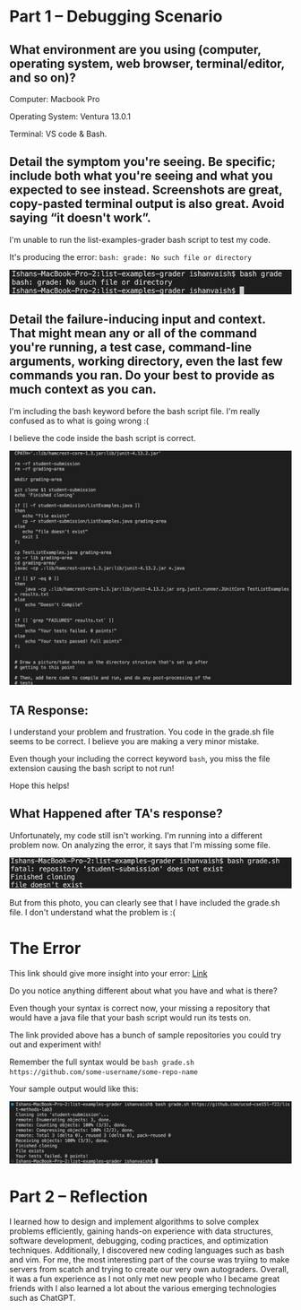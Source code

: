 # Part 1 – Debugging Scenario

## What environment are you using (computer, operating system, web browser, terminal/editor, and so on)?

Computer: Macbook Pro 

Operating System: Ventura 13.0.1

Terminal: VS code & Bash.

## Detail the symptom you're seeing. Be specific; include both what you're seeing and what you expected to see instead. Screenshots are great, copy-pasted terminal output is also great. Avoid saying “it doesn't work”.

I'm unable to run the list-examples-grader bash script to test my code.

It's producing the error: ```bash: grade: No such file or directory```

![](f1.png)

## Detail the failure-inducing input and context. That might mean any or all of the command you're running, a test case, command-line arguments, working directory, even the last few commands you ran. Do your best to provide as much context as you can.

I'm including the bash keyword before the bash script file. I'm really confused as to what is going wrong :(

I believe the code inside the bash script is correct.

![](f2.png)

## TA Response:

I understand your problem and frustration. You code in the grade.sh file seems to be correct. I believe you are making a very minor mistake.

Even though your including the correct keyword ```bash```, you miss the file extension causing the bash script to not run!

Hope this helps!

## What Happened after TA's response?

Unfortunately, my code still isn't working. I'm running into a different problem now. On analyzing the error, it says that I'm missing some file.

![](f3.png)

But from this photo, you can clearly see that I have included the grade.sh file. I don't understand what the problem is :(

# The Error

This link should give more insight into your error: [Link](https://ucsd-cse15l-s23.github.io/week/week6/)

Do you notice anything different about what you have and what is there?

Even though your syntax is correct now, your missing a repository that would have a java file that your bash script would run its tests on.

The link provided above has a bunch of sample repositories you could try out and experiment with!

Remember the full syntax would be ```bash grade.sh https://github.com/some-username/some-repo-name```

Your sample output would like this:

![](f4.png)

# Part 2 – Reflection

I learned how to design and implement algorithms to solve complex problems efficiently, gaining hands-on experience with data structures, software development, debugging, coding practices, and optimization techniques. Additionally, I discovered new  coding languages such as bash and vim. For me, the most interesting part of the course was tryiing to make servers from scatch and trying to create our very own autograders. Overall, it was a fun experience as I not only met new people who I became great friends with I also learned a lot about the various emerging technologies such as ChatGPT. 
